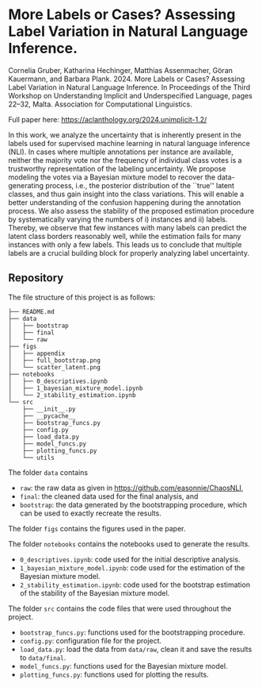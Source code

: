 # More Labels or Cases? Assessing Label Variation in Natural Language Inference.

Cornelia Gruber, Katharina Hechinger, Matthias Assenmacher, Göran Kauermann, and Barbara Plank. 2024. More Labels or Cases? Assessing Label Variation in Natural Language Inference. In Proceedings of the Third Workshop on Understanding Implicit and Underspecified Language, pages 22–32, Malta. Association for Computational Linguistics.

Full paper here: https://aclanthology.org/2024.unimplicit-1.2/

In this work, we analyze the uncertainty that is inherently present in the labels used for supervised machine learning in natural language inference (NLI). In cases where multiple annotations per instance are available, neither the majority vote nor the frequency of individual class votes is a trustworthy representation of the labeling uncertainty. 
We propose modeling the votes via a Bayesian mixture model to recover the data-generating process, i.e., the posterior distribution of the ``true'' latent classes, and thus gain insight into the class variations. This will enable a better understanding of the confusion happening during the annotation process. We also assess the stability of the proposed estimation procedure by systematically varying the numbers of i) instances and ii) labels. Thereby, we observe that few instances with many labels can predict the latent class borders reasonably well, while the estimation fails for many instances with only a few labels. This leads us to conclude that multiple labels are a crucial building block for properly analyzing label uncertainty.

## Repository

The file structure of this project is as follows:

```
├── README.md
├── data
│   ├── bootstrap
│   ├── final
│   └── raw
├── figs
│   ├── appendix
│   ├── full_bootstrap.png
│   └── scatter_latent.png
├── notebooks
│   ├── 0_descriptives.ipynb
│   ├── 1_bayesian_mixture_model.ipynb
│   └── 2_stability_estimation.ipynb
└── src
    ├── __init__.py
    ├── __pycache__
    ├── bootstrap_funcs.py
    ├── config.py
    ├── load_data.py
    ├── model_funcs.py
    ├── plotting_funcs.py
    └── utils
```

The folder `data` contains 
- `raw`: the raw data as given in https://github.com/easonnie/ChaosNLI, 
- `final`: the cleaned data used for the final analysis, and 
- `bootstrap`: the data generated by the bootstrapping procedure, which can be used to exactly recreate the results. 

The folder `figs` contains the figures used in the paper.

The folder `notebooks` contains the notebooks used to generate the results.
- `0_descriptives.ipynb`: code used for the initial descriptive analysis.
- `1_bayesian_mixture_model.ipynb`: code used for the estimation of the Bayesian mixture model.
- `2_stability_estimation.ipynb`: code used for the bootstrap estimation of the stability of the Bayesian mixture model.

The folder `src` contains the code files that were used throughout the project.
- `bootstrap_funcs.py`: functions used for the bootstrapping procedure.
- `config.py`: configuration file for the project.
- `load_data.py`: load the data from `data/raw`, clean it and save the results to `data/final`.
- `model_funcs.py`: functions used for the Bayesian mixture model.
- `plotting_funcs.py`: functions used for plotting the results.


